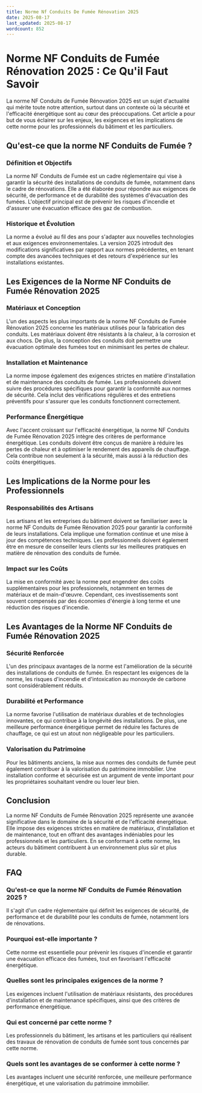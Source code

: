 ```yaml
---
title: Norme Nf Conduits De Fumée Rénovation 2025
date: 2025-08-17
last_updated: 2025-08-17
wordcount: 852
---
```


# Norme NF Conduits de Fumée Rénovation 2025 : Ce Qu'il Faut Savoir

La norme NF Conduits de Fumée Rénovation 2025 est un sujet d'actualité qui mérite toute notre attention, surtout dans un contexte où la sécurité et l'efficacité énergétique sont au cœur des préoccupations. Cet article a pour but de vous éclairer sur les enjeux, les exigences et les implications de cette norme pour les professionnels du bâtiment et les particuliers.

## Qu'est-ce que la norme NF Conduits de Fumée ?

### Définition et Objectifs

La norme NF Conduits de Fumée est un cadre réglementaire qui vise à garantir la sécurité des installations de conduits de fumée, notamment dans le cadre de rénovations. Elle a été élaborée pour répondre aux exigences de sécurité, de performance et de durabilité des systèmes d'évacuation des fumées. L'objectif principal est de prévenir les risques d'incendie et d'assurer une évacuation efficace des gaz de combustion.

### Historique et Évolution

La norme a évolué au fil des ans pour s'adapter aux nouvelles technologies et aux exigences environnementales. La version 2025 introduit des modifications significatives par rapport aux normes précédentes, en tenant compte des avancées techniques et des retours d'expérience sur les installations existantes.

## Les Exigences de la Norme NF Conduits de Fumée Rénovation 2025

### Matériaux et Conception

L'un des aspects les plus importants de la norme NF Conduits de Fumée Rénovation 2025 concerne les matériaux utilisés pour la fabrication des conduits. Les matériaux doivent être résistants à la chaleur, à la corrosion et aux chocs. De plus, la conception des conduits doit permettre une évacuation optimale des fumées tout en minimisant les pertes de chaleur.

### Installation et Maintenance

La norme impose également des exigences strictes en matière d'installation et de maintenance des conduits de fumée. Les professionnels doivent suivre des procédures spécifiques pour garantir la conformité aux normes de sécurité. Cela inclut des vérifications régulières et des entretiens préventifs pour s'assurer que les conduits fonctionnent correctement.

### Performance Énergétique

Avec l'accent croissant sur l'efficacité énergétique, la norme NF Conduits de Fumée Rénovation 2025 intègre des critères de performance énergétique. Les conduits doivent être conçus de manière à réduire les pertes de chaleur et à optimiser le rendement des appareils de chauffage. Cela contribue non seulement à la sécurité, mais aussi à la réduction des coûts énergétiques.

## Les Implications de la Norme pour les Professionnels

### Responsabilités des Artisans

Les artisans et les entreprises du bâtiment doivent se familiariser avec la norme NF Conduits de Fumée Rénovation 2025 pour garantir la conformité de leurs installations. Cela implique une formation continue et une mise à jour des compétences techniques. Les professionnels doivent également être en mesure de conseiller leurs clients sur les meilleures pratiques en matière de rénovation des conduits de fumée.

### Impact sur les Coûts

La mise en conformité avec la norme peut engendrer des coûts supplémentaires pour les professionnels, notamment en termes de matériaux et de main-d'œuvre. Cependant, ces investissements sont souvent compensés par des économies d'énergie à long terme et une réduction des risques d'incendie.

## Les Avantages de la Norme NF Conduits de Fumée Rénovation 2025

### Sécurité Renforcée

L'un des principaux avantages de la norme est l'amélioration de la sécurité des installations de conduits de fumée. En respectant les exigences de la norme, les risques d'incendie et d'intoxication au monoxyde de carbone sont considérablement réduits.

### Durabilité et Performance

La norme favorise l'utilisation de matériaux durables et de technologies innovantes, ce qui contribue à la longévité des installations. De plus, une meilleure performance énergétique permet de réduire les factures de chauffage, ce qui est un atout non négligeable pour les particuliers.

### Valorisation du Patrimoine

Pour les bâtiments anciens, la mise aux normes des conduits de fumée peut également contribuer à la valorisation du patrimoine immobilier. Une installation conforme et sécurisée est un argument de vente important pour les propriétaires souhaitant vendre ou louer leur bien.

## Conclusion

La norme NF Conduits de Fumée Rénovation 2025 représente une avancée significative dans le domaine de la sécurité et de l'efficacité énergétique. Elle impose des exigences strictes en matière de matériaux, d'installation et de maintenance, tout en offrant des avantages indéniables pour les professionnels et les particuliers. En se conformant à cette norme, les acteurs du bâtiment contribuent à un environnement plus sûr et plus durable.

## FAQ

### Qu'est-ce que la norme NF Conduits de Fumée Rénovation 2025 ?

Il s'agit d'un cadre réglementaire qui définit les exigences de sécurité, de performance et de durabilité pour les conduits de fumée, notamment lors de rénovations.

### Pourquoi est-elle importante ?

Cette norme est essentielle pour prévenir les risques d'incendie et garantir une évacuation efficace des fumées, tout en favorisant l'efficacité énergétique.

### Quelles sont les principales exigences de la norme ?

Les exigences incluent l'utilisation de matériaux résistants, des procédures d'installation et de maintenance spécifiques, ainsi que des critères de performance énergétique.

### Qui est concerné par cette norme ?

Les professionnels du bâtiment, les artisans et les particuliers qui réalisent des travaux de rénovation de conduits de fumée sont tous concernés par cette norme.

### Quels sont les avantages de se conformer à cette norme ?

Les avantages incluent une sécurité renforcée, une meilleure performance énergétique, et une valorisation du patrimoine immobilier.